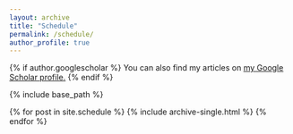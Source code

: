 ```yaml
---
layout: archive
title: "Schedule"
permalink: /schedule/
author_profile: true
---
```


{% if author.googlescholar %}
  You can also find my articles on <u><a href="{{author.googlescholar}}">my Google Scholar profile</a>.</u>
{% endif %}

{% include base_path %}

{% for post in site.schedule %}
  {% include archive-single.html %}
{% endfor %}
